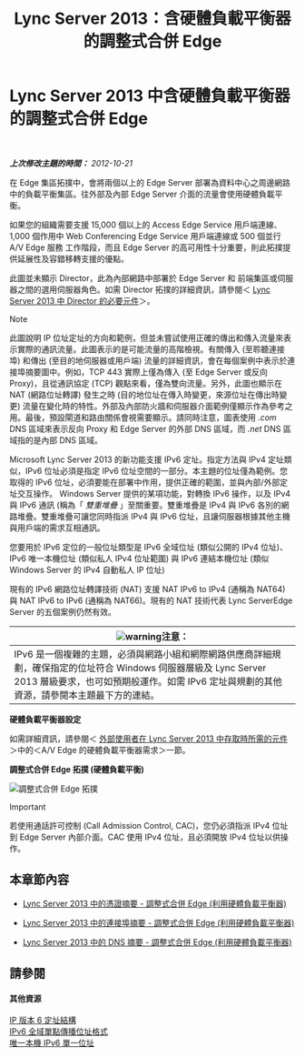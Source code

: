 ﻿---
title: Lync Server 2013：含硬體負載平衡器的調整式合併 Edge
TOCTitle: 含硬體負載平衡器的調整式合併 Edge
ms:assetid: 6783e225-9677-415a-8731-0bf2e2c4cf8b
ms:mtpsurl: https://technet.microsoft.com/zh-tw/library/Gg398478(v=OCS.15)
ms:contentKeyID: 49291169
ms.date: 08/10/2015
mtps_version: v=OCS.15
ms.translationtype: HT
---

# Lync Server 2013 中含硬體負載平衡器的調整式合併 Edge

 

_**上次修改主題的時間：** 2012-10-21_

在 Edge 集區拓撲中，會將兩個以上的 Edge Server 部署為資料中心之周邊網路中的負載平衡集區。往外部及內部 Edge Server 介面的流量會使用硬體負載平衡。

如果您的組織需要支援 15,000 個以上的 Access Edge Service 用戶端連線、1,000 個作用中 Web Conferencing Edge Service 用戶端連線或 500 個並行 A/V Edge 服務 工作階段，而且 Edge Server 的高可用性十分重要，則此拓撲提供延展性及容錯移轉支援的優點。

此圖並未顯示 Director，此為內部網路中部署於 Edge Server 和 前端集區或伺服器之間的選用伺服器角色。如需 Director 拓撲的詳細資訊，請參閱＜ [Lync Server 2013 中 Director 的必要元件](lync-server-2013-components-required-for-the-director.md)＞。

> [!NOTE]  
> 此圖說明 IP 位址定址的方向和範例，但並未嘗試使用正確的傳出和傳入流量來表示實際的通訊流量。此圖表示的是可能流量的高階檢視。有關傳入 (至聆聽連接埠) 和傳出 (至目的地伺服器或用戶端) 流量的詳細資訊，會在每個案例中表示於連接埠摘要圖中。例如，TCP 443 實際上僅為傳入 (至 Edge Server 或反向 Proxy)，且從通訊協定 (TCP) 觀點來看，僅為雙向流量。另外，此圖也顯示在 NAT (網路位址轉譯) 發生之時 (目的地位址在傳入時變更，來源位址在傳出時變更) 流量在變化時的特性。外部及內部防火牆和伺服器介面範例僅顯示作為參考之用。最後，預設閘道和路由關係會視需要顯示。請同時注意，圖表使用 <em>.com</em> DNS 區域來表示反向 Proxy 和 Edge Server 的外部 DNS 區域，而 <em>.net</em> DNS 區域指的是內部 DNS 區域。



Microsoft Lync Server 2013 的新功能支援 IPv6 定址。指定方法與 IPv4 定址類似，IPv6 位址必須是指定 IPv6 位址空間的一部分。本主題的位址僅為範例。您取得的 IPv6 位址，必須要能在部署中作用，提供正確的範圍，並與內部/外部定址交互操作。 Windows Server 提供的某項功能，對轉換 IPv6 操作，以及 IPv4 與 IPv6 通訊 (稱為「 *雙重堆疊* 」至關重要。雙重堆疊是 IPv4 與 IPv6 各別的網路堆疊。雙重堆疊可讓您同時指派 IPv4 與 IPv6 位址，且讓伺服器根據其他主機與用戶端的需求互相通訊。

您要用於 IPv6 定位的一般位址類型是 IPv6 全域位址 (類似公開的 IPv4 位址)、IPv6 唯一本機位址 (類似私人 IPv4 位址範圍) 與 IPv6 連結本機位址 (類似 Windows Server 的 IPv4 自動私人 IP 位址)

現有的 IPv6 網路位址轉譯技術 (NAT) 支援 NAT IPv6 to IPv4 (通稱為 NAT64) 與 NAT IPv6 to IPv6 (通稱為 NAT66)。現有的 NAT 技術代表 Lync ServerEdge Server 的五個案例仍然有效。

<table>
<thead>
<tr class="header">
<th><img src="images/Hh202161.warning(OCS.15).gif" title="warning" alt="warning" />注意：</th>
</tr>
</thead>
<tbody>
<tr class="odd">
<td>IPv6 是一個複雜的主題，必須與網路小組和網際網路供應商詳細規劃，確保指定的位址符合 Windows 伺服器層級及 Lync Server 2013 層級要求，也可如預期般運作。如需 IPv6 定址與規劃的其他資源，請參閱本主題最下方的連結。</td>
</tr>
</tbody>
</table>


**硬體負載平衡器設定**

如需詳細資訊，請參閱＜ [外部使用者在 Lync Server 2013 中存取時所需的元件](lync-server-2013-components-required-for-external-user-access.md)＞中的＜A/V Edge 的硬體負載平衡器需求＞一節。

**調整式合併 Edge 拓撲 (硬體負載平衡)**

![調整式合併 Edge 拓撲](images/Gg398478.3a57cd0d-8de4-4ecc-a783-4dff5b3456a2(OCS.15).jpg "調整式合併 Edge 拓撲")

> [!IMPORTANT]  
> 若使用通話許可控制 (Call Admission Control, CAC)，您仍必須指派 IPv4 位址到 Edge Server 內部介面。CAC 使用 IPv4 位址，且必須開放 IPv4 位址以供操作。



## 本章節內容

  - [Lync Server 2013 中的憑證摘要 - 調整式合併 Edge (利用硬體負載平衡器)](lync-server-2013-certificate-summary-scaled-consolidated-edge-with-hardware-load-balancers.md)

  - [Lync Server 2013 中的連接埠摘要 - 調整式合併 Edge (利用硬體負載平衡器)](lync-server-2013-port-summary-scaled-consolidated-edge-with-hardware-load-balancers.md)

  - [Lync Server 2013 中的 DNS 摘要 - 調整式合併 Edge (利用硬體負載平衡器)](lync-server-2013-dns-summary-scaled-consolidated-edge-with-hardware-load-balancers.md)

## 請參閱

#### 其他資源

[IP 版本 6 定址結構](http://tools.ietf.org/html/rfc4291)  
[IPv6 全域單點傳播位址格式](http://tools.ietf.org/html/rfc3587)  
[唯一本機 IPv6 單一位址](http://tools.ietf.org/html/rfc4193)

